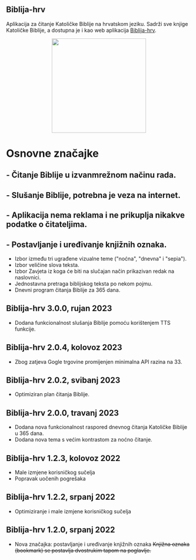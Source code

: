 ## Biblija-hrv

Aplikacija za čitanje Katoličke Biblije na hrvatskom jeziku.
Sadrži sve knjige Katoličke Biblije, a dostupna je i kao web aplikacija [Biblija-hrv](https://biblija-hrv.vercel.app).

<p align="center">
    <a href="https://play.google.com/store/apps/details?id=com.sks.biblija">
        <img width="256" height="256" src="https://skrilic.github.io/Biblija-hrv.android/pngwing.com.png">
    </a>
</p>

# Osnovne značajke

## - Čitanje Biblije u izvanmrežnom načinu rada.

## - Slušanje Biblije, potrebna je veza na internet.

## - Aplikacija nema reklama i ne prikuplja nikakve podatke o čitateljima.

## - Postavljanje i uređivanje knjižnih oznaka.

- Izbor između tri ugrađene vizualne teme ("noćna", "dnevna" i "sepia").
- Izbor veličine slova teksta.
- Izbor Zavjeta iz koga će biti na slučajan način prikazivan redak na naslovnici.
- Jednostavna pretraga biblijskog teksta po nekom pojmu.
- Dnevni program čitanja Biblije za 365 dana.

## Biblija-hrv 3.0.0, rujan 2023
- Dodana funkcionalnost slušanja Biblije pomoću korištenjem TTS funkcije. 

## Biblija-hrv 2.0.4, kolovoz 2023

* Zbog zatjeva Gogle trgovine promijenjen minimalna API razina na 33.

## Biblija-hrv 2.0.2, svibanj 2023

- Optimiziran plan čitanja Biblije.

## Biblija-hrv 2.0.0, travanj 2023

- Dodana nova funkcionalnost raspored dnevnog čitanja Katoličke Biblije u 365 dana.
- Dodana nova tema s većim kontrastom za noćno čitanje.

## Biblija-hrv 1.2.3, kolovoz 2022

- Male izmjene korisničkog sučelja
- Popravak uočenih pogrešaka

## Biblija-hrv 1.2.2, srpanj 2022

- Optimiziranje i male izmjene korisničkog sučelja

## Biblija-hrv 1.2.0, srpanj 2022

- Nova značajka: postavljanje i uređivanje knjižnih oznaka
  ~~Knjižna oznaka (bookmark) se postavlja dvostrukim tapom na poglavlje.~~
